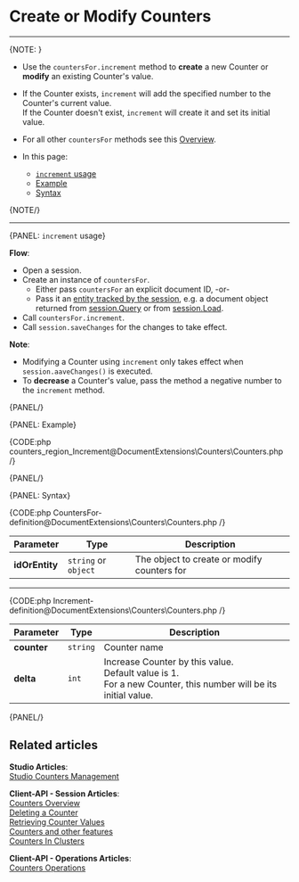 # Create or Modify Counters
---

{NOTE: }

* Use the `countersFor.increment` method to **create** a new Counter or **modify** an existing Counter's value.  

*  If the Counter exists, `increment` will add the specified number to the Counter's current value.  
   If the Counter doesn't exist, `increment` will create it and set its initial value.  

* For all other `countersFor` methods see this [Overview](../../document-extensions/counters/overview#counter-methods-and-the--object).

* In this page:
  - [`increment` usage](../../document-extensions/counters/create-or-modify#increment-usage)
  - [Example](../../document-extensions/counters/create-or-modify#example)
  - [Syntax](../../document-extensions/counters/create-or-modify#syntax)

{NOTE/}

---

{PANEL: `increment` usage}

 **Flow**:  

* Open a session.  
* Create an instance of `countersFor`.  
    * Either pass `countersFor` an explicit document ID, -or-  
    * Pass it an [entity tracked by the session](../../client-api/session/loading-entities), 
      e.g. a document object returned from [session.Query](../../client-api/session/querying/how-to-query) or from [session.Load](../../client-api/session/loading-entities#load).  
* Call `countersFor.increment`.
* Call `session.saveChanges` for the changes to take effect.  

**Note**:

* Modifying a Counter using `increment` only takes effect when `session.aaveChanges()` is executed.  
* To **decrease** a Counter's value, pass the method a negative number to the `increment` method.  

{PANEL/}

{PANEL: Example}

{CODE:php counters_region_Increment@DocumentExtensions\Counters\Counters.php /}

{PANEL/}

{PANEL: Syntax}

{CODE:php CountersFor-definition@DocumentExtensions\Counters\Counters.php /}

| Parameter        | Type  | Description     |
|------------------|-------|-----------------|
| **idOrEntity** | `string` or `object`| The object to create or modify counters for |

---

{CODE:php Increment-definition@DocumentExtensions\Counters\Counters.php /}

| Parameter        | Type  | Description     |
|------------------|-------|-----------------|
| **counter** | `string` | Counter name  |
| **delta** | `int` | Increase Counter by this value.<br>Default value is 1.<br>For a new Counter, this number will be its initial value. |

{PANEL/}

## Related articles

**Studio Articles**:  
[Studio Counters Management](../../studio/database/document-extensions/counters#counters)  

**Client-API - Session Articles**:  
[Counters Overview](../../document-extensions/counters/overview)  
[Deleting a Counter](../../document-extensions/counters/delete)  
[Retrieving Counter Values](../../document-extensions/counters/retrieve-counter-values)  
[Counters and other features](../../document-extensions/counters/counters-and-other-features)  
[Counters In Clusters](../../document-extensions/counters/counters-in-clusters)  

**Client-API - Operations Articles**:  
[Counters Operations](../../client-api/operations/counters/get-counters#operations--counters--how-to-get-counters)  
